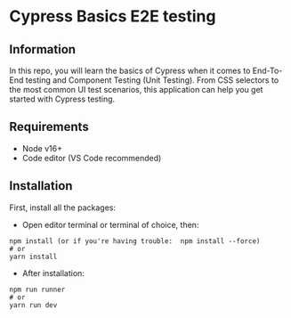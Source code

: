 # Cypress Basics E2E testing

## Information

In this repo, you will learn the basics of Cypress when it comes to End-To-End testing and Component Testing (Unit Testing).
From CSS selectors to the most common UI test scenarios, this application can help you get started with Cypress testing.

## Requirements

- Node v16+
- Code editor (VS Code recommended)

## Installation

First, install all the packages:

- Open editor terminal or terminal of choice, then:

```
npm install (or if you're having trouble:  npm install --force)
# or
yarn install
```

- After installation:

```
npm run runner
# or
yarn run dev
```
